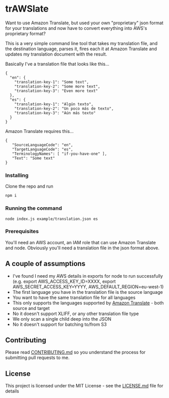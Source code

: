 # trAWSlate
Want to use Amazon Translate, but used your own "proprietary" json format for your translations and now have to convert everything into AWS's proprietary format?

This is a very simple command line tool that takes my translation file, and the destination language, parses it, fires each it at Amazon Translate and updates my translation document with the result.

Basically I've a translation file that looks like this...
```
{
  "en": {
    "translation-key-1": "Some text",
    "translation-key-2": "Some more text",
    "translation-key-3": "Even more text"
  },
  "es": {
    "translation-key-1": "Algún texto",
    "translation-key-2": "Un poco más de texto",
    "translation-key-3": "Aún más texto"
  }
}
```

Amazon Translate requires this...
```
{
   "SourceLanguageCode": "en",
   "TargetLanguageCode": "es",
   "TerminologyNames": [ "if-you-have-one" ],
   "Text": "Some text"
}
```
### Installing

Clone the repo and run

```
npm i
```

### Running the command
```
node index.js example/translation.json es
```

### Prerequisites
You'll need an AWS account, an IAM role that can use Amazon Translate and node.
Obviously you'll need a translation file in the json format above.

## A couple of assumptions
* I've found I need my AWS details in exports for node to run successfully (e.g. export AWS_ACCESS_KEY_ID=XXXX, export AWS_SECRET_ACCESS_KEY=YYYY, AWS_DEFAULT_REGION=eu-west-1)
* The first language you have in the translation file is the source language
* You want to have the same translation file for all languages
* This only supports the languages supported by [Amazon Translate](https://docs.aws.amazon.com/translate/latest/dg/what-is.html) - both source and target
* No it doesn't support XLIFF, or any other translation file type
* We only scan a single child deep into the JSON
* No it doesn't support for batching to/from S3

## Contributing

Please read [CONTRIBUTING.md](CONTRIBUTING.md) so you understand the process for submitting pull requests to me.

## License

This project is licensed under the MIT License - see the [LICENSE.md](LICENSE.md) file for details